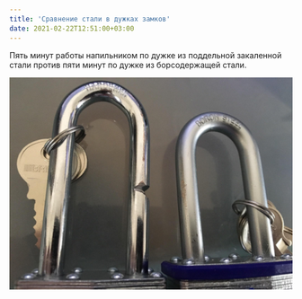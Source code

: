 ```yaml
---
title: 'Сравнение стали в дужках замков'
date: 2021-02-22T12:51:00+03:00
---
```


Пять минут работы напильником по дужке из поддельной закаленной стали против пяти минут по дужке из борсодержащей стали. 

![](ajqxjbpdili01.jpg)